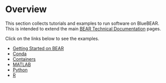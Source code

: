 # Overview

This section collects tutorials and examples to run software on BlueBEAR. This is intended to extend the main [BEAR Technical Documentation](https://docs.bear.bham.ac.uk/) pages.

Click on the links below to see the examples.

- [Getting Started on BEAR](getting_started.md)
- [Conda](conda.md)
- [Containers](containers.md)
- [MATLAB](matlab.md)
- [Python](python.md)
- [R](R.md)